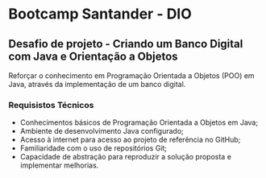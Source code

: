 # Bootcamp Santander - DIO

## Desafio de projeto - Criando um Banco Digital com Java e Orientação a Objetos
Reforçar o conhecimento em Programação Orientada a Objetos (POO) em Java, através da implementação de um banco digital.

### Requisistos Técnicos
- Conhecimentos básicos de Programação Orientada a Objetos em Java;
- Ambiente de desenvolvimento Java configurado;
- Acesso à internet para acesso ao projeto de referência no GitHub;
- Familiaridade com o uso de repositórios Git;
- Capacidade de abstração para reproduzir a solução proposta e implementar melhorias.
